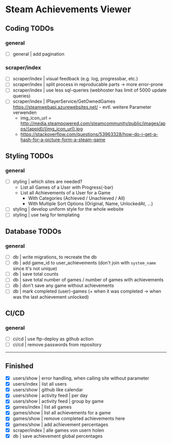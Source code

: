 # Steam Achievements Viewer

## Coding TODOs

### general
- [ ] general | add pagination
### scraper/index
- [ ] scraper/index | visual feedback (e.g. log, progressbar, etc.)
- [ ] scraper/index | split process in reproducable parts -> more error-prone
- [ ] scraper/index | use less sql-queries (webhoster has limit of 5000 update queries)
- [ ] scraper/index | IPlayerService/GetOwnedGames https://steamwebapi.azurewebsites.net/ - evtl. weitere Parameter verwenden
  - img_icon_url = http://media.steampowered.com/steamcommunity/public/images/apps/{appid}/{img_icon_url}.jpg
  - https://stackoverflow.com/questions/53963328/how-do-i-get-a-hash-for-a-picture-form-a-steam-game

## Styling TODOs

### general
- [ ] styling | which sites are needed?
  - List all Games of a User with Progress(-bar)
  - List all Achievements of a User for a Game
    - With Categories (Achieved / Unachieved / All)
    - With Multiple Sort Options (Original, Name, UnlockedAt, ...)
- [ ] styling | develop uniform style for the whole website
- [ ] styling | use twig for templating

## Database TODOs

### general
- [ ] db | write migrations, to recreate the db
- [ ] db | add game_id to user_achievements (don't join with `system_name` since it's not unique)
- [ ] db | save total counts
- [ ] db | save total number of games / number of games with achievements
- [ ] db | don't save any game without achievements
- [ ] db | mark completed (user)-games (+ when it was completed -> when was the last achievement unlocked)

## CI/CD

### general
- [ ] ci/cd | use ftp-deploy as github action
- [ ] ci/cd | remove passwords from repository

---

## Finished
- [x] users/show | error handling, when calling site without parameter
- [x] users/index | list all users
- [x] users/show | github like calendar
- [x] users/show | activity feed | per day
- [x] users/show | activity feed | group by game
- [x] games/index | list all games
- [x] games/show | list all achievements for a game
- [x] games/show | remove completed achievements here
- [x] games/show | add achievement percentages
- [x] scraper/index | alle games von usern holen
- [x] db | save achievement global percentages
